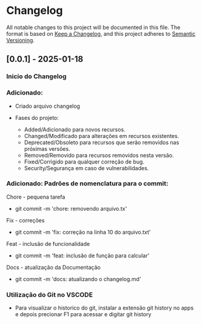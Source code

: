 # Changelog
All notable changes to this project will be documented in this file.
The format is based on [Keep a Changelog](https://keepachangelog.com/en/1.1.0/),
and this project adheres to [Semantic Versioning](https://semver.org/spec/v2.0.0.html).

## [0.0.1] - 2025-01-18

### Inicio do Changelog

### Adicionado:
- Criado arquivo changelog

- Fases do projeto: 
    - Added/Adicionado para novos recursos.
    - Changed/Modificado para alterações em recursos existentes.
    - Deprecated/Obsoleto para recursos que serão removidos nas próximas versões.
    - Removed/Removido para recursos removidos nesta versão.
    - Fixed/Corrigido para qualquer correção de bug.
    - Security/Segurança em caso de vulnerabilidades.

### Adicionado: Padrões de nomenclatura para o commit:

Chore - pequena tarefa
- git commit -m 'chore: removendo arquivo.tx'

Fix - correções
- git commit -m 'fix: correção na linha 10 do arquivo.txt'

Feat - inclusão de funcionalidade
- git commit -m 'feat: inclusão de função para calcular'

Docs - atualização da Documentação
- git commit -m 'docs: atualizando o changelog.md'

### Utilização do Git no VSCODE

- Para visualizar o historico do git, instalar a extensão git history no apps e depois precionar F1 para acessar e digitar git history